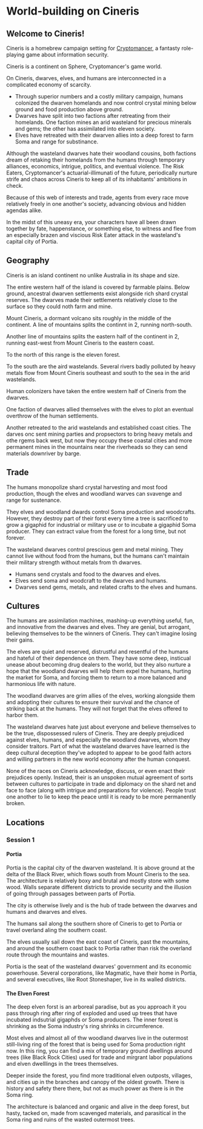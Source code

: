 # World-building on Cineris

## Welcome to Cineris!

Cineris is a homebrew campaign setting for [Cryptomancer](http://cryptorpg.com), a fantasty role-playing game about information security.

Cineris is a continent on Sphere, Cryptomancer's game world.

On Cineris, dwarves, elves, and humans are interconnected in a complicated economy of scarcity.

- Through superior numbers and a costly military campaign, humans colonized the dwarven homelands and now control crystal mining below ground and food production above ground.
- Dwarves have split into two factions after retreating from their homelands. One faction mines an arid wasteland for precious minerals and gems; the other has assimilated into eleven society. 
- Elves have retreated with their dwarven allies into a deep forest to farm Soma and range for substinance.

Although the wasteland dwarves hate their woodland cousins, both factions dream of retaking their homelands from the humans through temporary alliances, economics, intrigue, politics, and eventual violence. The Risk Eaters, Cryptomancer's actuarial-illimunati of the future, periodically nurture strife and chaos across Cineris to keep all of its inhabitants' ambitions in check.

Because of this web of interests and trade, agents from every race move relatively freely in one another's society, advancing obvious and hidden agendas alike.

In the midst of this uneasy era, your characters have all been drawn together by fate, happenstance, or something else, to witness and flee from an especially brazen and viscious Risk Eater attack in the wasteland's capital city of Portia.

## Geography

Cineris is an island continent no unlike Australia in its shape and size.

The entire western half of the island is covered by farmable plains. Below ground, ancestral dwarven settlements exist alongside rich shard crystal reserves. The dwarves made their settlements relatively close to the surface so they could noth farm and mine.

Mount Cineris, a dormant volcano sits roughly in the middle of the continent. A line of mountains splits the continnt in 2, running north-south. 

Another line of mountains splits the eastern half of the continent in 2, running east-west from Mount Cineris to the eastern coast.

To the north of this range is the eleven forest.

To the south are the aird wastelands. Several rivers badly polluted by heavy metals flow from Mount Cineris southeast and south to the sea in the arid wastelands.

Human colonizers have taken the entire western half of Cineris from the dwarves.

One faction of dwarves allied themselves with the elves to plot an eventual overthrow of the human settlements.

Another retreated to the arid wastelands and established coast cities. The darves onc sent mining parties and propsectors to bring heavy metals and othe rgems back west, but now they occupy these coastal cities and more permanent mines in the mountains near the riverheads so they can send materials downriver by barge.

## Trade

The humans monopolize shard crystal harvesting and most food production, though the elves and woodland warves can svavenge and range for sustenance.

They elves and woodland dwards control Soma production and woodcrafts. However, they destroy part of their forst every time a tree is sacrificed to grow a gigaphid for industrial or military use or to incubate a gigaphid Soma producer. They can extract value from the forest for a long time, but not forever.

The wasteland dwarves control prescious gem and metal mining. They cannot live without food from the humans, but the humans can't maintain their military strength without metals from th dwarves.

- Humans send crystals and food to the dwarves and elves.
- Elves send soma and woodcraft to the dwarves and humans.
- Dwarves send gems, metals, and related crafts to the elves and humans.

## Cultures

The humans are assimilation machines, mashing-up everything useful, fun, and innovative from the dwarves and elves. They are genial, but arrogant, believing themselves to be the winners of Cineris. They can't imagine losing their gains.

The elves are quiet and reserved, distrustful and resentful of the humans and hateful of their dependence on them. They have some deep, insticual unease about becoming drug dealers to the world, but they also nurture a hope that the woodland dwarves will help them expel the humans, hurting the market for Soma, and forcing them to return to a more balanced and harmonious life with nature.

The woodland dwarves are grim allies of the elves, working alongside them and adopting their cultures to ensure their survival and the chance of striking back at the humans. They will not forget that the elves offered to harbor them.

The wasteland dwarves hate just about everyone and believe themselves to be the true, dispossessed rulers of Cineris. They are deeply prejudiced against elves, humans, and especially the woodland dwarves, whom they consider traitors. Part of what the wasteland dwarves have learned is the deep cultural deception they've adopted to appear to be good faith actors and willing partners in the new world economy after the human conquest.

None of the races on Cineris acknowledge, discuss, or even enact their prejudices openly. Instead, their is an unspoken mutual agreement of sorts between cultures to participate in trade and diplomacy on the shard net and face to face (along with intrigue and preparations for violence). People trust one another to lie to keep the peace until it is ready to be more permanently broken.

## Locations

### Session 1

#### Portia

Portia is the capital city of the dwarven wasteland. It is above ground at the delta of the Black River, which flows south from Mount Cineris to the sea. The architecture is relatively boxy and brutal and mostly stone with some wood. Walls separate different districts to provide security and the illusion of going through passages between parts of Portia. 

The city is otherwise lively and is the hub of trade between the dwarves and humans and dwarves and elves. 

The humans sail along the southern shore of Cineris to get to Portia or travel overland aling the southern coast. 

The elves usually sail down the east coast of Cineris, past the mountains, and around the southern coast back to Portia rather than risk the overland route through the mountains and wastes.

Portia is the seat of the wasteland dwarves' government and its economic powerhouse. Several corporations, like Magmatic, have their home in Portia, and several executives, like Root Stoneshaper, live in its walled districts.

#### The Elven Forest

The deep elven forst is an arboreal paradise, but as you approach it you pass through ring after ring of exploded and used up trees that have incubated indsutrial gigaphds or Soma producers. The inner forest is shrinking as the Soma industry's ring shrinks in circumference. 

Most elves and almost all of thw woodland dwarves live in the outermost still-living ring of the forest that is being used for Soma production right now. In this ring, you can find a mix of temporary ground dwellings around trees (like Black Rock Cities) used for trade and mirgrant labor populations and elven dwelllings in the trees themselves. 

Deeper inside the forest, you find more traditional elven outposts, villages, and cities up in the branches and canopy of the oldest growth. There is history and safety there there, but not as much power as there is in the Soma ring. 

The architecture is balanced and organic and alive in the deep forest, but hasty, tacked on, made from scavenged materials, and parasitical in the Soma ring and ruins of the wasted outermost trees.